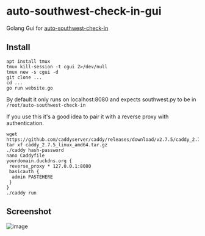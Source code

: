# auto-southwest-check-in-gui
Golang Gui for [auto-southwest-check-in](https://github.com/jdholtz/auto-southwest-check-in)

## Install

```
apt install tmux
tmux kill-session -t cgui 2>/dev/null
tmux new -s cgui -d
git clone ...
cd ...
go run website.go
```

By default it only runs on localhost:8080 and expects southwest.py to be in `/root/auto-southwest-check-in`

If you use this it's a good idea to pair it with a reverse proxy with authentication.

```
wget https://github.com/caddyserver/caddy/releases/download/v2.7.5/caddy_2.7.5_linux_amd64.tar.gz
tar xf caddy_2.7.5_linux_amd64.tar.gz
./caddy hash-password
nano Caddyfile
yourdomain.duckdns.org {
 reverse_proxy * 127.0.0.1:8080
 basicauth {
  admin PASTEHERE
 }
}
./caddy run
```
## Screenshot

![image](https://github.com/mkunz7/auto-southwest-check-in-gui/assets/5001991/4389cd32-cda8-411f-b254-0f0696a56f95)
